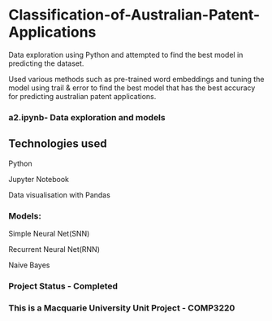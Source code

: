 # Classification-of-Australian-Patent-Applications

Data exploration using Python and attempted to find the best model in predicting the dataset.

Used various methods such as pre-trained word embeddings and tuning the model using trail & error to find the best model that has the best accuracy for predicting australian patent applications.

### a2.ipynb- Data exploration and models

## Technologies used
Python

Jupyter Notebook

Data visualisation with Pandas

### Models:
Simple Neural Net(SNN)

Recurrent Neural Net(RNN)

Naive Bayes

### Project Status - Completed
### This is a Macquarie University Unit Project - COMP3220
